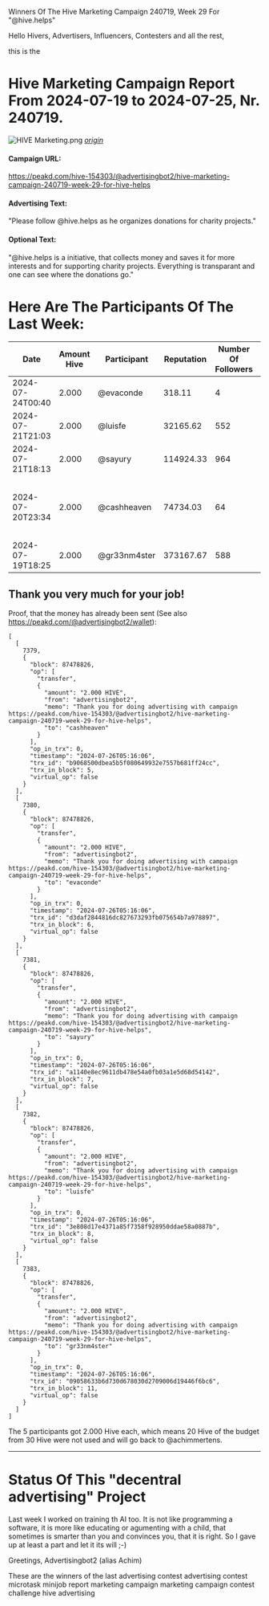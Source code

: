 Winners Of The Hive Marketing Campaign 240719, Week 29 For "@hive.helps"

Hello Hivers, Advertisers, Influencers, Contesters and all the rest,

this is the
# Hive Marketing Campaign Report From 2024-07-19 to 2024-07-25, Nr. 240719.
![HIVE Marketing.png](https://files.peakd.com/file/peakd-hive/achimmertens/AKqchzabeuVfZ4Dio3CipS4qSJMBALn2bcSRbCxWziyEqTSacinMkaF6h3jk4as.png)
*[origin](https://photofunia.com/)*

#### Campaign URL: 
https://peakd.com/hive-154303/@advertisingbot2/hive-marketing-campaign-240719-week-29-for-hive-helps

#### Advertising Text: 
"Please follow @hive.helps as he organizes donations for charity projects."

#### Optional Text: 
"@hive.helps is a initiative, that collects money and saves it for more interests and for supporting charity projects. Everything is transparant and one can see where the donations go."

# Here Are The Participants Of The Last Week:
|Date|Amount Hive|Participant|Reputation|Number Of Followers|Url|Image|
|-|-|-|-|-|-|-|
|2024-07-24T00:40|2.000|@evaconde|318.11|4|https://peakd.com/hive-179291/@evaconde/mi-primera-participacion-al-club|null|
|2024-07-21T21:03|2.000|@luisfe|32165.62|552|https://peakd.com/hive-154303/@luisfe/genera-un-poco-de-dinero|null|
|2024-07-21T18:13|2.000|@sayury|114924.33|964|https://peakd.com/hive-105786/@sayury/wstnfjtz|![](https://ipfs-3speak.b-cdn.net/ipfs/bafybeifjinlg23xpnor4govwqqecmztsmdqzkfdiew5c7omgfgei43o6cq/)|
|2024-07-20T23:34|2.000|@cashheaven|74734.03|64|https://peakd.com/splinterlands/@cashheaven/battle-mage-secrets-odd-ones-rallying-behind-possibilus|![BATTLE MAGE SECRETS ODD ONES OUT](https://images.hive.blog/0x0/https://files.peakd.com/file/peakd-hive/splinterlands/23xydZiuNT7PwGGqGEght7HXxtnsVVuGEu1g3Lm8ephtzBgZN7mShaxZaVSqSN4yzrne8.png)|
|2024-07-19T18:25|2.000|@gr33nm4ster|373167.67|588|https://peakd.com/hive-193552/@gr33nm4ster/actifit-gr33nm4ster-20240719t182458660z|![](https://usermedia.actifit.io/a5f03daf-fffd-4ecf-9c06-45aad6288261)|




## Thank you very much for your job!

Proof, that the money has already been sent (See also https://peakd.com/@advertisingbot2/wallet):

```
[
  [
    7379,
    {
      "block": 87478826,
      "op": [
        "transfer",
        {
          "amount": "2.000 HIVE",
          "from": "advertisingbot2",
          "memo": "Thank you for doing advertising with campaign https://peakd.com/hive-154303/@advertisingbot2/hive-marketing-campaign-240719-week-29-for-hive-helps",
          "to": "cashheaven"
        }
      ],
      "op_in_trx": 0,
      "timestamp": "2024-07-26T05:16:06",
      "trx_id": "b9068500dbea5b5f080649932e7557b681ff24cc",
      "trx_in_block": 5,
      "virtual_op": false
    }
  ],
  [
    7380,
    {
      "block": 87478826,
      "op": [
        "transfer",
        {
          "amount": "2.000 HIVE",
          "from": "advertisingbot2",
          "memo": "Thank you for doing advertising with campaign https://peakd.com/hive-154303/@advertisingbot2/hive-marketing-campaign-240719-week-29-for-hive-helps",
          "to": "evaconde"
        }
      ],
      "op_in_trx": 0,
      "timestamp": "2024-07-26T05:16:06",
      "trx_id": "d3daf2844816dc827673293fb075654b7a978897",
      "trx_in_block": 6,
      "virtual_op": false
    }
  ],
  [
    7381,
    {
      "block": 87478826,
      "op": [
        "transfer",
        {
          "amount": "2.000 HIVE",
          "from": "advertisingbot2",
          "memo": "Thank you for doing advertising with campaign https://peakd.com/hive-154303/@advertisingbot2/hive-marketing-campaign-240719-week-29-for-hive-helps",
          "to": "sayury"
        }
      ],
      "op_in_trx": 0,
      "timestamp": "2024-07-26T05:16:06",
      "trx_id": "a1140e8ec9611db478e54a0fb03a1e5d68d54142",
      "trx_in_block": 7,
      "virtual_op": false
    }
  ],
  [
    7382,
    {
      "block": 87478826,
      "op": [
        "transfer",
        {
          "amount": "2.000 HIVE",
          "from": "advertisingbot2",
          "memo": "Thank you for doing advertising with campaign https://peakd.com/hive-154303/@advertisingbot2/hive-marketing-campaign-240719-week-29-for-hive-helps",
          "to": "luisfe"
        }
      ],
      "op_in_trx": 0,
      "timestamp": "2024-07-26T05:16:06",
      "trx_id": "3e808d17e4371a85f7358f928950ddae58a0887b",
      "trx_in_block": 8,
      "virtual_op": false
    }
  ],
  [
    7383,
    {
      "block": 87478826,
      "op": [
        "transfer",
        {
          "amount": "2.000 HIVE",
          "from": "advertisingbot2",
          "memo": "Thank you for doing advertising with campaign https://peakd.com/hive-154303/@advertisingbot2/hive-marketing-campaign-240719-week-29-for-hive-helps",
          "to": "gr33nm4ster"
        }
      ],
      "op_in_trx": 0,
      "timestamp": "2024-07-26T05:16:06",
      "trx_id": "09058633b6d730d678030d2709006d19446f6bc6",
      "trx_in_block": 11,
      "virtual_op": false
    }
  ]
]
```

The 5 participants got 2.000 Hive each, which means 20 Hive of the budget from 30 Hive were not used and will go back to @achimmertens.

---
# Status Of This "decentral advertising" Project

Last week I worked on training th AI too. It is not like programming a software, it is more like educating or agumenting with a child, that sometimes is smarter than you and convinces you, that it is right. So I gave up at least a part and let it its will ;-)



Greetings, Advertisingbot2 (alias Achim)



These are the winners of the last advertising contest
advertising contest microtask minijob report marketing campaign marketing campaign contest challenge hive advertising

